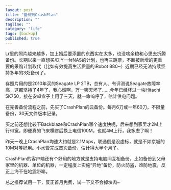 ```yaml
---
layout: post
title: "备份到CrashPlan"
description: ""
tagline: ""
category: "life"
tags: [backup]
published: true
---
```


Lr里的照片越来越多，加上婚后要添置的东西实在太多，也没啥余粮和心思去折腾备份。长期以来一直想买/DIY一台NAS的计划，也再三跳票，不断被新增的更重要的采购计划取代（比如有效提高生活质量的iRobot 880~）近期已经无法持续坚持多年的3处备份了。

存照片用的是2010年买的Seagate LP 2TB，总有人、有评测说Seagate故障率高，这都坚持了4年了，我心慌啊，万一哪天坏了……今年已经坏过一块Hitachi 5K750，接在安卓盒子上用了三天，就一命呜呼了，估计供电问题。

在完善备份流程之前，先买了CrashPlan的云备份。每月6刀或一年60刀，不限量备份，30天文件版本记录。

买之前还想比较下Backblaze和CrashPlan哪个速度快呢，后来想到家里才2M上行带宽，即便真的飞来横财后换上电信100M，也就4M上行，我多虑了啊！

昨天一晚上CrashPlan均速大约就是2.1Mbps，联通倒是没虚标，就是不如京城的10M对等好用。小水管完成首次备份，估计得大半个月了。

CrashPlan的客户端还有个好用的地方就是支持电脑间互相备份，比如备份到父母家里的机器、单位的机器，一定程度上实施“异地”备份，防火防盗，难防地震，反正上海不在地震带嘛。

总之推荐试用一下，反正首月免费，试一下又不会掉块肉~
